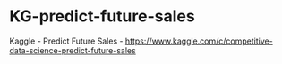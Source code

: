 # KG-predict-future-sales
Kaggle - Predict Future Sales - https://www.kaggle.com/c/competitive-data-science-predict-future-sales
